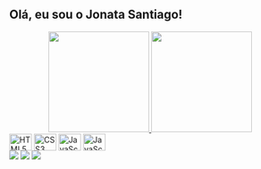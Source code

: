 ## Olá, eu sou o Jonata Santiago!

<!-- GitHub Stats Card -->
<div align="center">
  <a href="https://github.com/jonatasantiago">
  <img height="180em"  src="https://github-readme-stats.vercel.app/api?username=jonatasantiago&show_icons=true&theme=dracula&include_all_commits=true&count_private=true"/>
  <img height="180em" src="https://github-readme-stats.vercel.app/api/top-langs/?username=jonatasantiago&layout=compact&langs_count=7&theme=dracula"/></a>
</div>

<!-- Tecnologias que uso! -->
<div style="display: inline-block">
  <img align="center" alt="HTML5" height="30" width="40" src="https://cdn.jsdelivr.net/gh/devicons/devicon/icons/html5/html5-original.svg" />
  <img align="center" alt="CSS3" height="30" width="40" src="https://cdn.jsdelivr.net/gh/devicons/devicon/icons/css3/css3-original.svg" />      
  <img align="center" alt="JavaScript" height="30" width="40" src="https://cdn.jsdelivr.net/gh/devicons/devicon/icons/javascript/javascript-original.svg" />
  <img align="center" alt="JavaScript" height="30" width="40" src="https://cdn.jsdelivr.net/gh/devicons/devicon/icons/java/java-original.svg" />
  
  <!--
  <img align="center" alt="Bootstrap" src="https://img.shields.io/badge/Bootstrap-563D7C?style=for-the-badge&logo=bootstrap&logoColor=white"/>
  <img align="center" alt="TypeScript" src="https://img.shields.io/badge/TypeScript-007ACC?style=for-the-badge&logo=typescript&logoColor=white"/>
  <img align="center" alt="React" src="https://img.shields.io/badge/React-20232A?style=for-the-badge&logo=react&logoColor=61DAFB"/>
  <img align="center" alt="Node.Js" src="https://img.shields.io/badge/Node.js-43853D?style=for-the-badge&logo=node.js&logoColor=white"/> 
  --> 
  <!-- https://devicon.dev/-->
  <!-- https://dev.to/envoy_/150-badges-for-github-pnk -->
</div><br>

<!-- Contato -->
<div>
   <a href="https://www.linkedin.com/in/jonata-santiago-764a896a/" target="_blank"><img src="https://img.shields.io/badge/LinkedIn-0077B5?style=for-the-badge&logo=linkedin&logoColor=white" target="_blank"/></a>
  <a href = "mailto:jonata.santiago92@gmail.com"><img src="https://img.shields.io/badge/-Gmail-%23333?style=for-the-badge&logo=gmail&logoColor=white" destino ="_blank"/></a>
  <a href="https://instagram.com/jonata.santiago" target="_blank"><img src="https://img.shields.io/badge/Instagram-E4405F?style=for-the-badge&logo=instagram&logoColor=white" target="_blank"/></a>   
  
  <!-- https://dev.to/envoy_/150-badges-for-github-pnk -->
</div>
